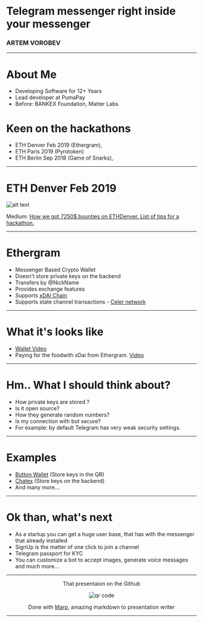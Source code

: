 # Telegram messenger right inside your messenger
### ARTEM VOROBEV

---
# About Me
- Developing Software for 12+ Years
 - Lead developer at PumaPay
 - Before: BANKEX Foundation, Matter Labs

# Keen on the hackathons 
- ETH Denver Feb 2019 (Ethergram),
- ETH Paris 2019 (Pyrotoken)
- ETH Berlin Sep 2018 (Game of Snarks), 

---
# ETH Denver Feb 2019 
![alt text](https://cdn-images-1.medium.com/max/1600/0*b5ByuF-Dpa4MWnqN "Logo Title Text 1")

Medium: [How we got 7250$ bounties on ETHDenver. List of tips for a hackathon.](https://medium.com/@lebed.2045/list-of-hackathon-tips-how-we-got-7250-bounties-on-ethdenver-b6eb2c9d3e70)

---
# Ethergram
- Messenger Based Crypto Wallet
- Doesn't store private keys on the backend
- Transfers by @NickName
- Provides exchange features
- Supports [xDAI Chain](https://poa.network/xdai)
- Supports state channel transactions - [Celer network](https://www.celer.network/)
---

# What it's looks like
- [Wallet Video](https://www.youtube.com/watch?v=g_ykqcLywh4)
- Paying for the foodwith xDai from Ethergram. [Video](https://www.youtube.com/watch?v=hvVJeR6ZfAI)
---

# Hm.. What I should think about?
- How private keys are stored ?
- Is it open source?
- How they generate random numbers?
- Is my connection with bot secure? 
- For example: by default Telegram has very weak security settings.

---
# Examples
- [Button Wallet](https://buttonwallet.com/) (Store keys in the QR)
- [Chatex](https://botlist.co/bots/chatex) (Store keys on the backend)
- And many more...
---

# Ok than, what's next
- As a startup you can get a huge user base, that has with the messenger that already installed
- SignUp is the matter of one click to join a channel
- Telegram passport for KYC
- You can customize a bot to accept images, generate voice messages and much more...

---
<p align="center">That presentaion on the Github</p>
<p align="center"><img src='https://artall64.github.io/cyprus-decentralized-meetup/github-link.png' alt='qr code'></p>

<p align="center">Done with <a href="https://yhatt.github.io/marp/">Marp</a>, amazing markdown to presentation  writer</p>

---